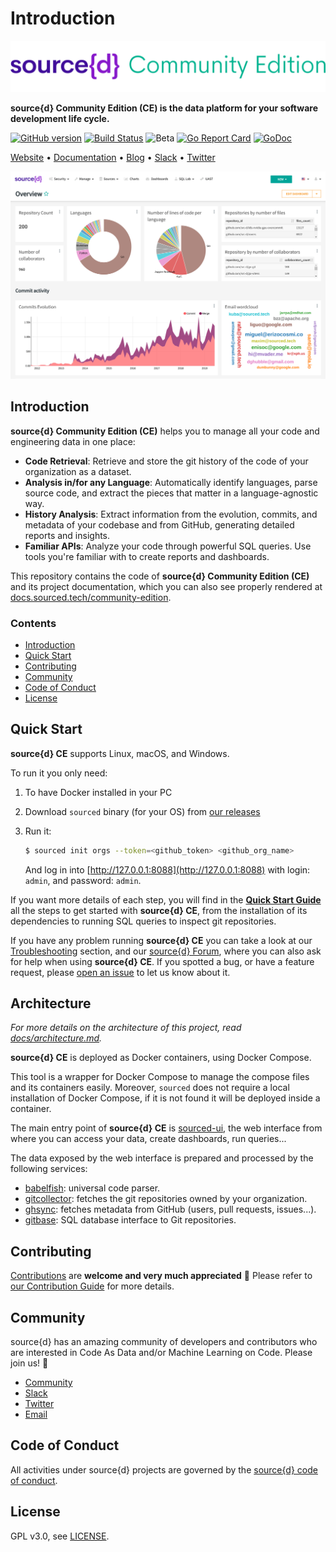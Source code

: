 # Introduction

 [![](docs/.gitbook/assets/sourced-community-edition.png)](https://www.sourced.tech)

**source{d} Community Edition \(CE\) is the data platform for your software development life cycle.**

[![GitHub version](https://badge.fury.io/gh/src-d%2Fsourced-ce.svg)](https://github.com/src-d/sourced-ce/releases) [![Build Status](https://travis-ci.com/src-d/sourced-ce.svg?branch=master)](https://travis-ci.com/src-d/sourced-ce) ![Beta](https://svg-badge.appspot.com/badge/stability/beta?color=D6604A) [![Go Report Card](https://goreportcard.com/badge/github.com/src-d/sourced-ce)](https://goreportcard.com/report/github.com/src-d/sourced-ce) [![GoDoc](https://godoc.org/github.com/src-d/sourced-ce?status.svg)](https://godoc.org/github.com/src-d/sourced-ce)

[Website](https://www.sourced.tech) • [Documentation](https://docs.sourced.tech/community-edition) • [Blog](https://blog.sourced.tech) • [Slack](http://bit.ly/src-d-community) • [Twitter](https://twitter.com/sourcedtech)

![source{d} CE dashboard](docs/.gitbook/assets/dashboard.png)

## Introduction

**source{d} Community Edition \(CE\)** helps you to manage all your code and engineering data in one place:

* **Code Retrieval**: Retrieve and store the git history of the code of your organization as a dataset.
* **Analysis in/for any Language**: Automatically identify languages, parse source code, and extract the pieces that matter in a language-agnostic way.
* **History Analysis**: Extract information from the evolution, commits, and metadata of your codebase and from GitHub, generating detailed reports and insights.
* **Familiar APIs**: Analyze your code through powerful SQL queries. Use tools you're familiar with to create reports and dashboards.

This repository contains the code of **source{d} Community Edition \(CE\)** and its project documentation, which you can also see properly rendered at [docs.sourced.tech/community-edition](https://docs.sourced.tech/community-edition).

### Contents

* [Introduction](./#introduction)
* [Quick Start](./#quick-start)
* [Contributing](./#contributing)
* [Community](./#community)
* [Code of Conduct](./#code-of-conduct)
* [License](./#license)

## Quick Start

**source{d} CE** supports Linux, macOS, and Windows.

To run it you only need:

1. To have Docker installed in your PC
2. Download `sourced` binary \(for your OS\) from [our releases](https://github.com/src-d/sourced-ce/releases)
3. Run it:

   ```bash
   $ sourced init orgs --token=<github_token> <github_org_name>
   ```

   And log in into [http://127.0.0.1:8088](http://127.0.0.1:8088) with login: `admin`, and password: `admin`.

If you want more details of each step, you will find in the [**Quick Start Guide**](docs/quickstart/) all the steps to get started with **source{d} CE**, from the installation of its dependencies to running SQL queries to inspect git repositories.

If you have any problem running **source{d} CE** you can take a look at our [Troubleshooting](docs/learn-more/troubleshooting.md) section, and our [source{d} Forum](https://forum.sourced.tech), where you can also ask for help when using **source{d} CE**. If you spotted a bug, or have a feature request, please [open an issue](https://github.com/src-d/sourced-ce/issues) to let us know about it.

## Architecture

_For more details on the architecture of this project, read_ [_docs/architecture.md_](docs/learn-more/architecture.md)_._

**source{d} CE** is deployed as Docker containers, using Docker Compose.

This tool is a wrapper for Docker Compose to manage the compose files and its containers easily. Moreover, `sourced` does not require a local installation of Docker Compose, if it is not found it will be deployed inside a container.

The main entry point of **source{d} CE** is [sourced-ui](https://github.com/src-d/sourced-ui), the web interface from where you can access your data, create dashboards, run queries...

The data exposed by the web interface is prepared and processed by the following services:

* [babelfish](https://doc.bblf.sh): universal code parser.
* [gitcollector](https://github.com/src-d/gitcollector): fetches the git repositories owned by your organization.
* [ghsync](https://github.com/src-d/ghsync): fetches metadata from GitHub \(users, pull requests, issues...\).
* [gitbase](https://github.com/src-d/gitbase): SQL database interface to Git repositories.

## Contributing

[Contributions](https://github.com/src-d/sourced-ce/issues) are **welcome and very much appreciated** 🙌 Please refer to [our Contribution Guide](docs/learn-more/contributing.md) for more details.

## Community

source{d} has an amazing community of developers and contributors who are interested in Code As Data and/or Machine Learning on Code. Please join us! 👋

* [Community](https://sourced.tech/community/)
* [Slack](http://bit.ly/src-d-community)
* [Twitter](https://twitter.com/sourcedtech)
* [Email](mailto:hello@sourced.tech)

## Code of Conduct

All activities under source{d} projects are governed by the [source{d} code of conduct](https://github.com/src-d/guide/blob/master/.github/CODE_OF_CONDUCT.md).

## License

GPL v3.0, see [LICENSE](LICENSE.md).

